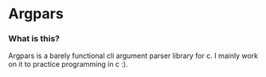# Argpars
### What is this?
Argpars is a barely functional cli argument parser library for c.
I mainly work on it to practice programming in c :).

